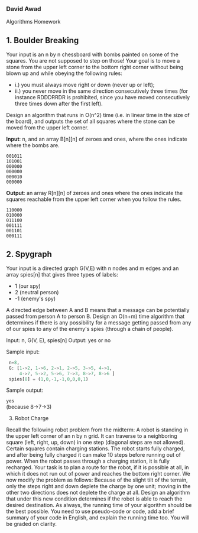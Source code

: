 ### David Awad

Algorithms Homework

## 1. Boulder Breaking

Your input is an n by n chessboard with bombs painted on some of the squares. You are not supposed to step on those!  Your goal is to move a stone from the upper left corner to the bottom right corner without being blown up and while obeying the following rules:

- i.) you must always move right or down (never up or left);
- ii.) you never move in the same direction consecutively three times (for instance RDDDRRDR is prohibited, since you have moved consecutively three times down after the first left).

Design an algorithm that runs in O(n^2) time (i.e. in linear time in the size of the board), and outputs the set of all squares where the stone can be moved from the upper left corner.

**Input**: n, and an array B[n][n] of zeroes and ones, where the ones indicate where the bombs are.
```
001011
101001
000000
000000
000010
000000
 ```

**Output**: an array R[n][n] of zeroes and ones where the ones indicate the squares reachable from the upper left corner when you follow the rules.
```
110000
010000
011100
001111
001101
000111
```


## 2. Spygraph

Your input is a directed graph G(V,E) with n nodes and m edges and an array spies[n] that gives three types of labels:

- 1 (our spy)
- 2 (neutral person)
- -1 (enemy's spy)

A directed edge between A and B means that a message can be potentially passed from person A to person B. Design an O(n+m) time algorithm that determines if there is any possibility for a message getting passed from any of our spies to any of the enemy's spies (through a chain of people).

 Input: n, G(V, E), spies[n]
 Output: yes or no

 Sample input:
```python
 n=8,
 G: [1->2, 1->6, 2->1, 2->5, 3->5, 4->1,
     4->7, 5->2, 5->6, 7->3, 8->7, 8->6 ]
 spies[8] = (1,0,-1,-1,0,0,0,1)
 ```
  Sample output:

 `yes`  
 (because 8->7->3)


3. Robot Charge

Recall the following robot problem from the midterm: A robot is standing in the upper left corner of an n by n grid. It can traverse to a neighboring square (left, right, up, down) in one step (diagonal steps are not allowed). Certain squares contain charging stations. The robot starts fully charged, and after being fully charged it can make 10 steps before running out of power. When the robot passes through a charging station, it is fully recharged. Your task is to plan a route for the robot, if it is possible at all, in which it does not run out of power and reaches the bottom right corner.
We now modify the problem as follows: Because of the slight tilt of the terrain, only the steps right and down deplete the charge by one unit; moving in the other two directions does not deplete the charge at all. Design an algorithm that under this new condition determines if the robot is able to reach the desired destination.
As always, the running time of your algorithm should be the best possible. You need to use pseudo-code or code, add a brief summary of your code in English, and explain the running time too. You will be graded on clarity.
